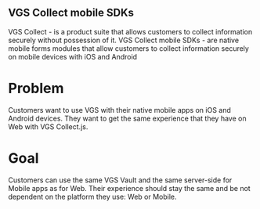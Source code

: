 ## VGS Collect mobile SDKs

VGS Collect - is a product suite that allows customers to collect information securely without possession of it. VGS Collect mobile SDKs - are native mobile forms modules that allow customers to collect information securely on mobile devices with iOS and Android

# Problem
Customers want to use VGS with their native mobile apps on iOS and Android devices. They want to get the same experience that they have on Web with VGS Collect.js.

# Goal
Customers can use the same VGS Vault and the same server-side for Mobile apps as for Web. Their experience should stay the same and be not dependent on the platform they use: Web or Mobile.

